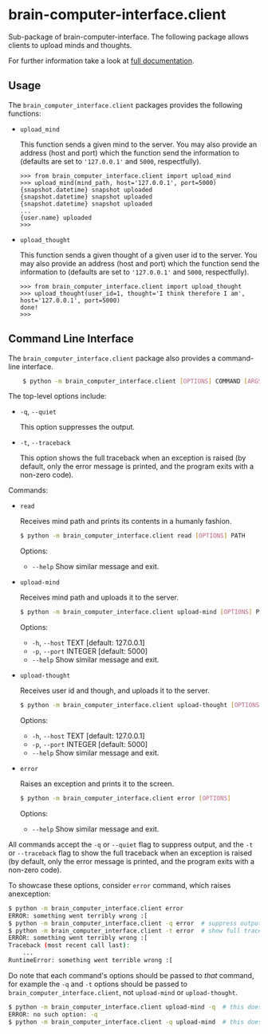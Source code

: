 # brain-computer-interface.client

Sub-package of brain-computer-interface.
The following package allows clients to upload minds and thoughts.

For further information take a look at [full documentation](https://the-unbearable-ease-of-programming.readthedocs.io/en/latest/client.html).

## Usage

The `brain_computer_interface.client` packages provides the following functions:

- `upload_mind`

    This function sends a given mind to the server.
    You may also provide an address (host and port) which the function send the information to (defaults are set to ``'127.0.0.1'`` and ``5000``, respectfully). 

    ```pycon
    >>> from brain_computer_interface.client import upload_mind
    >>> upload_mind(mind_path, host='127.0.0.1', port=5000)
    {snapshot.datetime} snapshot uploaded
    {snapshot.datetime} snapshot uploaded
    {snapshot.datetime} snapshot uploaded
    ...
    {user.name} uploaded
    >>>
    ```

- `upload_thought`

    This function sends a given thought of a given user id to the server.
    You may also provide an address (host and port) which the function send the information to (defaults are set to ``'127.0.0.1'`` and ``5000``, respectfully). 

    ```pycon
    >>> from brain_computer_interface.client import upload_thought
    >>> upload_thought(user_id=1, thought='I think therefore I am', host='127.0.0.1', port=5000)
    done!
    >>>
    ```

## Command Line Interface

The `brain_computer_interface.client` package also provides a command-line interface.
```sh
    $ python -m brain_computer_interface.client [OPTIONS] COMMAND [ARGS]
```

The top-level options include:

- ``-q``, ``--quiet``

    This option suppresses the output.

- ``-t``, ``--traceback``

    This option shows the full traceback when an exception is raised (by
    default, only the error message is printed, and the program exits with a
    non-zero code).

Commands:

- `read`

    Receives mind path and prints its contents in a humanly fashion.

    ```sh
    $ python -m brain_computer_interface.client read [OPTIONS] PATH
    ```

    Options:
    - ``--help``                  Show similar message and exit.

- `upload-mind`

    Receives mind path and uploads it to the server.

    ```sh
    $ python -m brain_computer_interface.client upload-mind [OPTIONS] PATH
    ```

    Options:
    - ``-h``, ``--host`` TEXT     [default: 127.0.0.1]
    - ``-p``, ``--port`` INTEGER  [default: 5000]
    - ``--help``                  Show similar message and exit.

- `upload-thought`

    Receives user id and though, and uploads it to the server.

    ```sh
    $ python -m brain_computer_interface.client upload-thought [OPTIONS] USER_ID THOUGHT
    ```

    Options:
    - ``-h``, ``--host`` TEXT     [default: 127.0.0.1]
    - ``-p``, ``--port`` INTEGER  [default: 5000]
    - ``--help``                  Show similar message and exit.

- `error`

    Raises an exception and prints it to the screen.

    ```sh
    $ python -m brain_computer_interface.client error [OPTIONS]
    ```

    Options:
    - ``--help``                  Show similar message and exit.

All commands accept the `-q` or `--quiet` flag to suppress output, and the `-t`
or `--traceback` flag to show the full traceback when an exception is raised
(by default, only the error message is printed, and the program exits with a
non-zero code).

To showcase these options, consider `error` command, which raises anexception:

```sh
$ python -m brain_computer_interface.client error
ERROR: something went terribly wrong :[
$ python -m brain_computer_interface.client -q error  # suppress output
$ python -m brain_computer_interface.client -t error  # show full traceback
ERROR: something went terribly wrong :[
Traceback (most recent call last):
    ...
RuntimeError: something went terrible wrong :[
```

Do note that each command's options should be passed to *that* command, for example the `-q` and `-t` options should be passed to `brain_computer_interface.client`, not `upload-mind` or `upload-thought`.

```sh
$ python -m brain_computer_interface.client upload-mind -q  # this doesn't work
ERROR: no such option: -q
$ python -m brain_computer_interface.client -q upload-mind  # this does work
```
